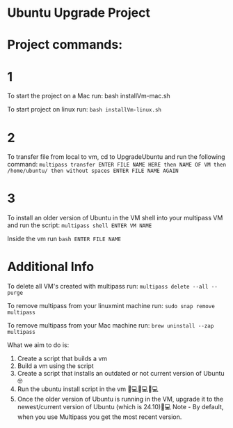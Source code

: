 # Ubuntu Upgrade Project

# Project commands:

# 1
To start the project on a Mac run:
bash installVm-mac.sh 

To start project on linux run:
`bash installVm-linux.sh`

# 2
To transfer file from local to vm, cd to UpgradeUbuntu and run the following command:
`multipass transfer ENTER FILE NAME HERE then NAME OF VM then /home/ubuntu/ then without spaces ENTER FILE NAME AGAIN`



# 3
To install an older version of Ubuntu in the VM shell into your multipass VM and run the  script: 
`multipass shell ENTER VM NAME`

Inside the vm run 
`bash ENTER FILE NAME`

# Additional Info
To delete all VM's created with multipass run:
`multipass delete --all --purge`

To remove multipass from your linuxmint machine run:
`sudo snap remove multipass`

To remove multipass from your Mac machine run:
`brew uninstall --zap multipass`



What we aim to do is:
1. Create a script that builds a vm 
2. Build a vm using the script 
3. Create a script that installs an outdated or not current version of Ubuntu 🤓
4. Run the ubuntu install script in the vm 👨💻👩💻🧑💻
5. Once the older version of Ubuntu is running in the VM, upgrade it to the newest/current version of Ubuntu (which is 24.10)🎉💻
Note - By default, when you use Multipass you get the most recent version.
